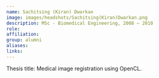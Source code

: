 ```yaml
---
name: Sachitsing (Kiran) Dwarkan
image: images/headshots/Sachitsing(Kiran)Dwarkan.png
description: MSc - Biomedical Engineering, 2008 – 2010
role: 
affiliation: 
group: alumni
aliases: 
links:
---
```


Thesis title: Medical image registration using OpenCL.